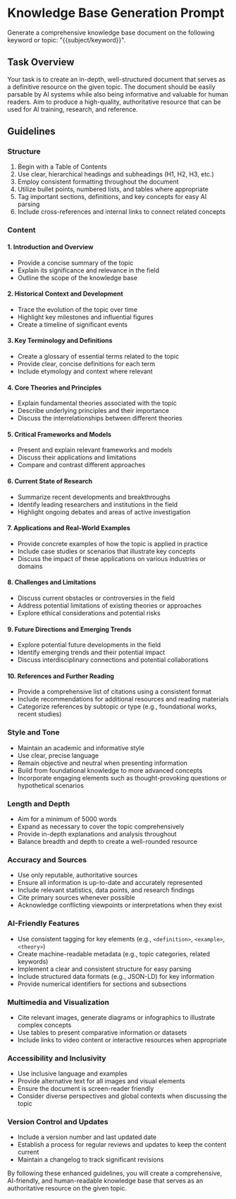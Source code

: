 # Knowledge Base Generation Prompt

Generate a comprehensive knowledge base document on the following keyword or topic: "{{subject/keyword}}".

## Task Overview

Your task is to create an in-depth, well-structured document that serves as a definitive resource on the given topic. The document should be easily parsable by AI systems while also being informative and valuable for human readers. Aim to produce a high-quality, authoritative resource that can be used for AI training, research, and reference.

## Guidelines

### Structure

1. Begin with a Table of Contents
2. Use clear, hierarchical headings and subheadings (H1, H2, H3, etc.)
3. Employ consistent formatting throughout the document
4. Utilize bullet points, numbered lists, and tables where appropriate
5. Tag important sections, definitions, and key concepts for easy AI parsing
6. Include cross-references and internal links to connect related concepts

### Content

#### 1. Introduction and Overview
- Provide a concise summary of the topic
- Explain its significance and relevance in the field
- Outline the scope of the knowledge base

#### 2. Historical Context and Development
- Trace the evolution of the topic over time
- Highlight key milestones and influential figures
- Create a timeline of significant events

#### 3. Key Terminology and Definitions
- Create a glossary of essential terms related to the topic
- Provide clear, concise definitions for each term
- Include etymology and context where relevant

#### 4. Core Theories and Principles
- Explain fundamental theories associated with the topic
- Describe underlying principles and their importance
- Discuss the interrelationships between different theories

#### 5. Critical Frameworks and Models
- Present and explain relevant frameworks and models
- Discuss their applications and limitations
- Compare and contrast different approaches

#### 6. Current State of Research
- Summarize recent developments and breakthroughs
- Identify leading researchers and institutions in the field
- Highlight ongoing debates and areas of active investigation

#### 7. Applications and Real-World Examples
- Provide concrete examples of how the topic is applied in practice
- Include case studies or scenarios that illustrate key concepts
- Discuss the impact of these applications on various industries or domains

#### 8. Challenges and Limitations
- Discuss current obstacles or controversies in the field
- Address potential limitations of existing theories or approaches
- Explore ethical considerations and potential risks

#### 9. Future Directions and Emerging Trends
- Explore potential future developments in the field
- Identify emerging trends and their potential impact
- Discuss interdisciplinary connections and potential collaborations

#### 10. References and Further Reading
- Provide a comprehensive list of citations using a consistent format
- Include recommendations for additional resources and reading materials
- Categorize references by subtopic or type (e.g., foundational works, recent studies)

### Style and Tone

- Maintain an academic and informative style
- Use clear, precise language
- Remain objective and neutral when presenting information
- Build from foundational knowledge to more advanced concepts
- Incorporate engaging elements such as thought-provoking questions or hypothetical scenarios

### Length and Depth

- Aim for a minimum of 5000 words
- Expand as necessary to cover the topic comprehensively
- Provide in-depth explanations and analysis throughout
- Balance breadth and depth to create a well-rounded resource

### Accuracy and Sources

- Use only reputable, authoritative sources
- Ensure all information is up-to-date and accurately represented
- Include relevant statistics, data points, and research findings
- Cite primary sources whenever possible
- Acknowledge conflicting viewpoints or interpretations when they exist

### AI-Friendly Features

- Use consistent tagging for key elements (e.g., `<definition>`, `<example>`, `<theory>`)
- Create machine-readable metadata (e.g., topic categories, related keywords)
- Implement a clear and consistent structure for easy parsing
- Include structured data formats (e.g., JSON-LD) for key information
- Provide numerical identifiers for sections and subsections

### Multimedia and Visualization

- Cite relevant images, generate diagrams or infographics to illustrate complex concepts
- Use tables to present comparative information or datasets
- Include links to video content or interactive resources when appropriate

### Accessibility and Inclusivity

- Use inclusive language and examples
- Provide alternative text for all images and visual elements
- Ensure the document is screen-reader friendly
- Consider diverse perspectives and global contexts when discussing the topic

### Version Control and Updates

- Include a version number and last updated date
- Establish a process for regular reviews and updates to keep the content current
- Maintain a changelog to track significant revisions

By following these enhanced guidelines, you will create a comprehensive, AI-friendly, and human-readable knowledge base that serves as an authoritative resource on the given topic.
